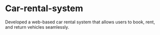 # Car-rental-system
Developed a web-based car rental system that allows users  to book, rent, and return vehicles seamlessly. 
